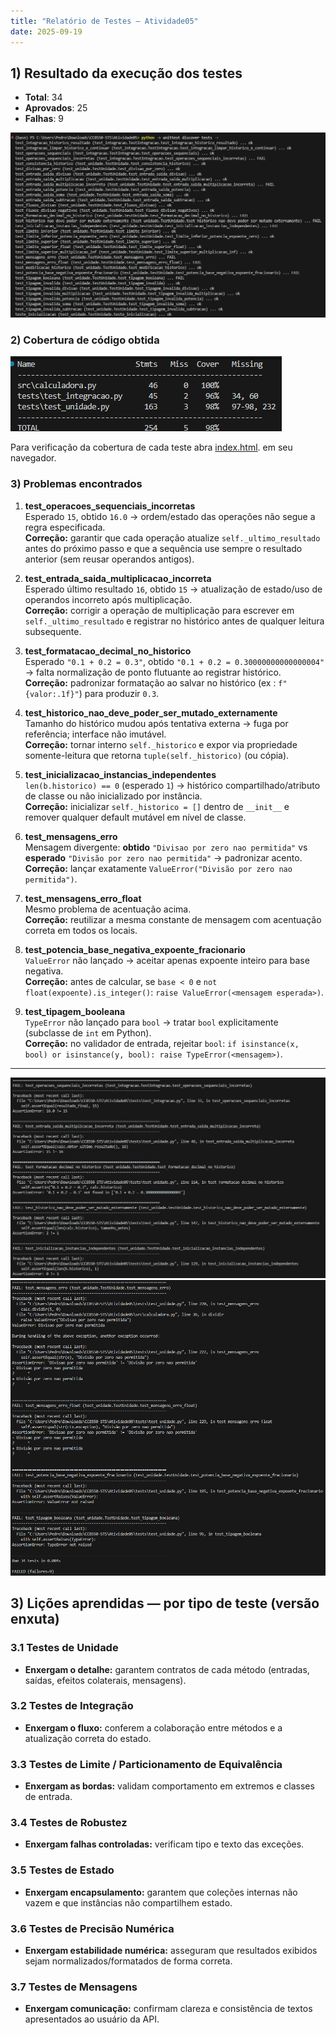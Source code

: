 ```yaml
---
title: "Relatório de Testes — Atividade05"
date: 2025-09-19
---
```


## 1) Resultado da execução dos testes
- **Total**: 34  
- **Aprovados**: 25  
- **Falhas**: 9

![Teste Status](./TestesErro.png)


### 2) Cobertura de código obtida




![Cobertura de testes (coverage)](./coverage.png "Relatório de cobertura")


Para verificação da cobertura de cada teste abra
<a href="./htmlcov/index.html" target="_blank" rel="noopener">index.html</a>. em seu navegador.



### 3) Problemas encontrados

1. **test_operacoes_sequenciais_incorretas**  
   Esperado `15`, obtido `16.0` → ordem/estado das operações não segue a regra especificada.  
   **Correção:** garantir que cada operação atualize `self._ultimo_resultado` antes do próximo passo e que a sequência use sempre o resultado anterior (sem reusar operandos antigos).

2. **test_entrada_saida_multiplicacao_incorreta**  
   Esperado último resultado `16`, obtido `15` → atualização de estado/uso de operandos incorreto após multiplicação.  
   **Correção:** corrigir a operação de multiplicação para escrever em `self._ultimo_resultado` e registrar no histórico antes de qualquer leitura subsequente.

3. **test_formatacao_decimal_no_historico**  
   Esperado `"0.1 + 0.2 = 0.3"`, obtido `"0.1 + 0.2 = 0.30000000000000004"` → falta normalização de ponto flutuante ao registrar histórico.  
   **Correção:** padronizar formatação ao salvar no histórico (ex : `f"{valor:.1f}"`) para produzir `0.3`.

4. **test_historico_nao_deve_poder_ser_mutado_externamente**  
   Tamanho do histórico mudou após tentativa externa → fuga por referência; interface não imutável.  
   **Correção:** tornar interno `self._historico` e expor via propriedade somente-leitura que retorna `tuple(self._historico)` (ou cópia).

5. **test_inicializacao_instancias_independentes**  
   `len(b.historico) == 0` (esperado `1`) → histórico compartilhado/atributo de classe ou não inicializado por instância.  
   **Correção:** inicializar `self._historico = []` dentro de `__init__` e remover qualquer default mutável em nível de classe.

6. **test_mensagens_erro**  
   Mensagem divergente: **obtido** `"Divisao por zero nao permitida"` vs **esperado** `"Divisão por zero nao permitida"` → padronizar acento.  
   **Correção:** lançar exatamente `ValueError("Divisão por zero nao permitida")`.

7. **test_mensagens_erro_float**  
   Mesmo problema de acentuação acima.  
   **Correção:** reutilizar a mesma constante de mensagem com acentuação correta em todos os locais.

8. **test_potencia_base_negativa_expoente_fracionario**  
   `ValueError` não lançado → aceitar apenas expoente inteiro para base negativa.  
   **Correção:** antes de calcular, se `base < 0` e `not float(expoente).is_integer()`: `raise ValueError(<mensagem esperada>)`.

9. **test_tipagem_booleana**  
   `TypeError` não lançado para `bool` → tratar `bool` explicitamente (subclasse de `int` em Python).  
   **Correção:** no validador de entrada, rejeitar `bool`: `if isinstance(x, bool) or isinstance(y, bool): raise TypeError(<mensagem>)`.


---

![Teste Status](./TestesLog1.png)
![Teste Status](./TestesLog2.png)


## 3) Lições aprendidas — por tipo de teste (versão enxuta)

### 3.1 Testes de Unidade
- **Enxergam o detalhe:** garantem contratos de cada método (entradas, saídas, efeitos colaterais, mensagens).

### 3.2 Testes de Integração
- **Enxergam o fluxo:** conferem a colaboração entre métodos e a atualização correta do estado.

### 3.3 Testes de Limite / Particionamento de Equivalência
- **Enxergam as bordas:** validam comportamento em extremos e classes de entrada.

### 3.4 Testes de Robustez
- **Enxergam falhas controladas:** verificam tipo e texto das exceções.

### 3.5 Testes de Estado
- **Enxergam encapsulamento:** garantem que coleções internas não vazem e que instâncias não compartilhem estado.

### 3.6 Testes de Precisão Numérica 
- **Enxergam estabilidade numérica:** asseguram que resultados exibidos sejam normalizados/formatados de forma correta.

### 3.7 Testes de Mensagens 
- **Enxergam comunicação:** confirmam clareza e consistência de textos apresentados ao usuário da API.
